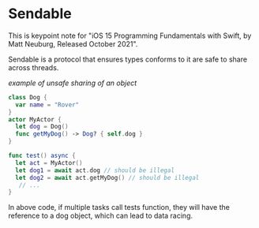 # Sendable
This is keypoint note for "iOS 15 Programming Fundamentals with Swift, by Matt Neuburg, Released October 2021". 

Sendable is a protocol that ensures types conforms to it are safe to share across threads.

*example of unsafe sharing of an object*
```swift
class Dog {
  var name = "Rover"
}
actor MyActor {
  let dog = Dog()
  func getMyDog() -> Dog? { self.dog }
}

func test() async {
  let act = MyActor()
  let dog1 = await act.dog // should be illegal
  let dog2 = await act.getMyDog() // should be illegal
   // ...
}
```
In above code, if multiple tasks call tests function, they will have the reference to a dog object, which can lead to data racing.
